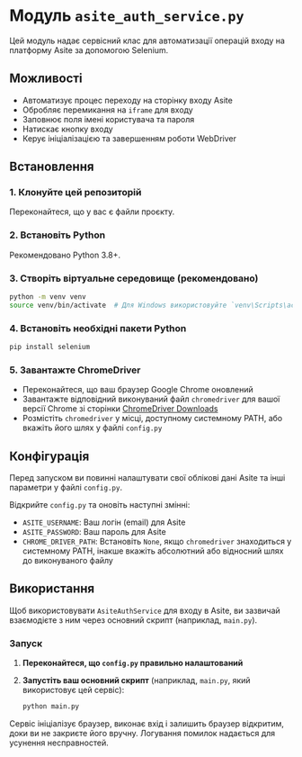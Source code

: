 # Модуль `asite_auth_service.py`

Цей модуль надає сервісний клас для автоматизації операцій входу на платформу Asite за допомогою Selenium.

## Можливості

- Автоматизує процес переходу на сторінку входу Asite
- Обробляє перемикання на `iframe` для входу
- Заповнює поля імені користувача та пароля
- Натискає кнопку входу
- Керує ініціалізацією та завершенням роботи WebDriver

## Встановлення

### 1. Клонуйте цей репозиторій
Переконайтеся, що у вас є файли проєкту.

### 2. Встановіть Python
Рекомендовано Python 3.8+.

### 3. Створіть віртуальне середовище (рекомендовано)
```bash
python -m venv venv
source venv/bin/activate  # Для Windows використовуйте `venv\Scripts\activate`
```

### 4. Встановіть необхідні пакети Python
```bash
pip install selenium
```

### 5. Завантажте ChromeDriver
- Переконайтеся, що ваш браузер Google Chrome оновлений
- Завантажте відповідний виконуваний файл `chromedriver` для вашої версії Chrome зі сторінки [ChromeDriver Downloads](https://chromedriver.chromium.org/downloads)
- Розмістіть `chromedriver` у місці, доступному системному PATH, або вкажіть його шлях у файлі `config.py`

## Конфігурація

Перед запуском ви повинні налаштувати свої облікові дані Asite та інші параметри у файлі `config.py`.

Відкрийте `config.py` та оновіть наступні змінні:

- `ASITE_USERNAME`: Ваш логін (email) для Asite
- `ASITE_PASSWORD`: Ваш пароль для Asite
- `CHROME_DRIVER_PATH`: Встановіть `None`, якщо `chromedriver` знаходиться у системному PATH, інакше вкажіть абсолютний або відносний шлях до виконуваного файлу

## Використання

Щоб використовувати `AsiteAuthService` для входу в Asite, ви зазвичай взаємодієте з ним через основний скрипт (наприклад, `main.py`).

### Запуск

1. **Переконайтеся, що `config.py` правильно налаштований**

2. **Запустіть ваш основний скрипт** (наприклад, `main.py`, який використовує цей сервіс):
   ```bash
   python main.py
   ```

Сервіс ініціалізує браузер, виконає вхід і залишить браузер відкритим, доки ви не закриєте його вручну. Логування помилок надається для усунення несправностей.